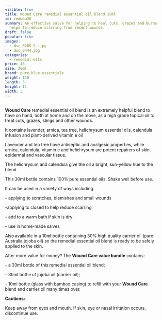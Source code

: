 ```yaml
---
visible: true
title: Wound Care remedial essential oil blend 30ml
id: reowou30
summary: An effective salve for helping to heal cuts, grazes and burns.  Also
  helps to reduce scarring from recent wounds.
draft: false
popular: true
images:
  - dsc_0285-2-.jpg
  - dsc_0444.jpg
categories:
  - remedial-oils
price: 46
size: 30ml
brand: pure blue essentials
weight: 110
length: 3
height: 11
width: 3
---
```

\
**Wound Care** remedial essential oil blend is an extremely helpful blend to have on hand, both at home and on the move, as a high grade topical oil to treat cuts, grazes, stings and other wounds.

It contains lavender, arnica, tea tree, helichrysum essential oils, calendula infusion and plant-derived vitamin e oil

Lavender and tea tree have antiseptic and analgesic properties, while arnica, calendula, vitamin e and helichrysum are potent repairers of skin, epidermal and vascular tissue.

The helichrysum and calendula give the oil a bright, sun-yellow hue to the blend.

This 30ml bottle contains 100% pure essential oils. Shake well before use.

It can be used in a variety of ways including:

\- applying to scratches, blemishes and small wounds

\-applying to closed to help reduce scarring 

\- add to a warm bath if skin is dry

\- use in home-made salves

Also available in  a 10ml bottle containing 30% high quality carrier oil (pure Australia jojoba oil) so the remedial essential oil blend is ready to be safely applied to the skin. 

After more value for money? The **Wound Care value bundle** contains:

\- a 30ml bottle of this remedial essential oil blend;

\- 30ml bottle of jojoba oil (carrier oil);

\- 10ml bottle (glass with bamboo casing) to refill with your **Wound Care** blend and carrier oil many times over.

**Cautions:**

Keep away from eyes and mouth. If skin, eye or nasal irritation occurs, discontinue use.